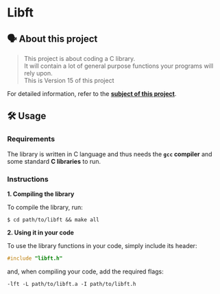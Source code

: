 # Libft

## 🗣️ About this project

> This project is about coding a C library.<br/>
> It will contain a lot of general purpose functions your programs will rely upon.<br/>
> This is Version 15 of this project<br/>

For detailed information, refer to the [**subject of this project**](https://github.com/vascopearson/Libft/blob/master/libft_subject.pdf).

## 🛠️ Usage

### Requirements

The library is written in C language and thus needs the **`gcc` compiler** and some standard **C libraries** to run.

### Instructions

**1. Compiling the library**

To compile the library, run:

```shell
$ cd path/to/libft && make all
```

**2. Using it in your code**

To use the library functions in your code, simply include its header:

```C
#include "libft.h"
```

and, when compiling your code, add the required flags:

```shell
-lft -L path/to/libft.a -I path/to/libft.h
```
